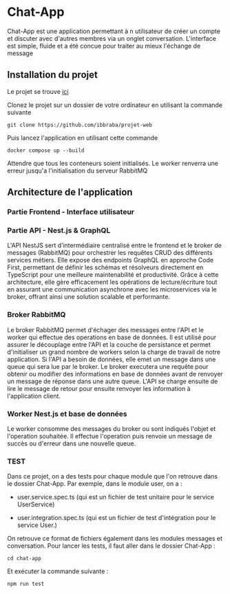 # Chat-App

Chat-App est une application permettant à n utilisateur de créer un compte et discuter avec d'autres membres via un onglet conversation. 
L'interface est simple, fluide et a été concue pour traiter au mieux l'échange de message 

## Installation du projet 

Le projet se trouve [ici](https://github.com/ibbraba/projet-web)

Clonez le projet sur un dossier de votre ordinateur en utilisant la commande suivante 

```
git clone https://github.com/ibbraba/projet-web
``` 

Puis lancez l'application en utilisant cette commande 
```
docker compose up --build
``` 

Attendre que tous les conteneurs soient initialisés. Le worker renverra une erreur jusqu'a l'initialisation du serveur RabbitMQ




## Architecture de l'application 


### Partie Frontend - Interface utilisateur

### Partie API - Nest.js & GraphQL 

L'API NestJS sert d’intermédiaire centralisé entre le frontend et le broker de messages (RabbitMQ) pour orchestrer les requêtes CRUD des différents services métiers. Elle expose des endpoints GraphQL en approche Code First, permettant de définir les schémas et résolveurs directement en TypeScript pour une meilleure maintenabilité et productivité. Grâce à cette architecture, elle gère efficacement les opérations de lecture/écriture tout en assurant une communication asynchrone avec les microservices via le broker, offrant ainsi une solution scalable et performante.


### Broker RabbitMQ 

Le broker RabbitMQ permet d'échager des messages entre l'API et le worker qui effectue des operations en base de données. Il est utilisé pour assurer le découplage entre l'API et la couche de persistance et permet d'initialiser un grand nombre de workers selon la charge de travail de notre application. 
Si l'API a besoin de données, elle emet un message dans une queue qui sera lue par le broker. Le broker executera une requête pour obtenir ou modifier des informations en base de données avant de renvoyer un message de réponse dans une autre queue. L'API se charge ensuite de lire le message de retour pour ensuite renvoyer les information à l'application client.

### Worker Nest.js et base de données 
Le worker consomme des messages du broker ou sont indiqués l'objet et l'operation souhaitée. Il effectue l'operation puis renvoie un message de succès ou d'erreur dans une nouvelle queue.

### TEST
Dans ce projet, on a des tests pour chaque module que l'on retrouve dans le dossier Chat-App.
Par exemple, dans le module user, on a :

- user.service.spec.ts (qui est un fichier de test unitaire pour le service UserService)

- user.integration.spec.ts (qui est un fichier de test d'intégration pour le service User.)

On retrouve ce format de fichiers également dans les modules messages et conversation.
Pour lancer les tests, il faut aller dans le dossier Chat-App :

```
cd chat-app
```
Et exécuter la commande suivante :
```
npm run test
``` 
